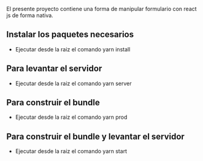 El presente proyecto contiene una forma de manipular formulario con react js de forma nativa.

## Instalar los paquetes necesarios
- Ejecutar desde la raiz el comando yarn install

## Para levantar el servidor
- Ejecutar desde la raiz el comando yarn server

## Para construir el bundle
- Ejecutar desde la raiz el comando yarn prod

## Para construir el bundle y levantar el servidor
- Ejecutar desde la raiz el comando yarn start
